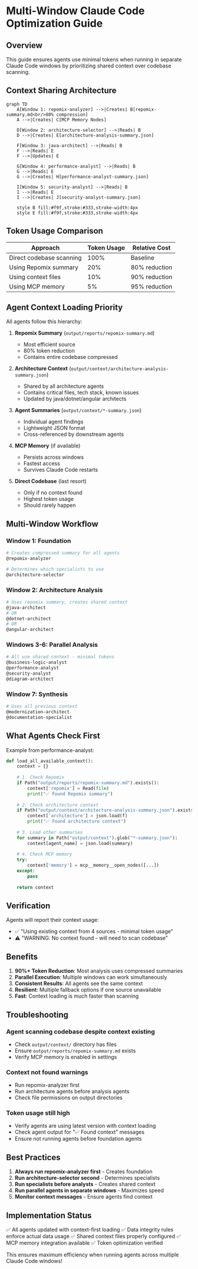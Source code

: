 # Multi-Window Claude Code Optimization Guide

## Overview
This guide ensures agents use minimal tokens when running in separate Claude Code windows by prioritizing shared context over codebase scanning.

## Context Sharing Architecture

```mermaid
graph TD
    A[Window 1: repomix-analyzer] -->|Creates| B[repomix-summary.md<br/>80% compression]
    A -->|Creates| C[MCP Memory Nodes]
    
    D[Window 2: architecture-selector] -->|Reads| B
    D -->|Creates| E[architecture-analysis-summary.json]
    
    F[Window 3: java-architect] -->|Reads| B
    F -->|Reads| E
    F -->|Updates| E
    
    G[Window 4: performance-analyst] -->|Reads| B
    G -->|Reads| E
    G -->|Creates| H[performance-analyst-summary.json]
    
    I[Window 5: security-analyst] -->|Reads| B
    I -->|Reads| E
    I -->|Creates| J[security-analyst-summary.json]
    
    style B fill:#f9f,stroke:#333,stroke-width:4px
    style E fill:#f9f,stroke:#333,stroke-width:4px
```

## Token Usage Comparison

| Approach | Token Usage | Relative Cost |
|----------|------------|---------------|
| Direct codebase scanning | 100% | Baseline |
| Using Repomix summary | 20% | 80% reduction |
| Using context files | 10% | 90% reduction |
| Using MCP memory | 5% | 95% reduction |

## Agent Context Loading Priority

All agents follow this hierarchy:

1. **Repomix Summary** (`output/reports/repomix-summary.md`)
   - Most efficient source
   - 80% token reduction
   - Contains entire codebase compressed

2. **Architecture Context** (`output/context/architecture-analysis-summary.json`)
   - Shared by all architecture agents
   - Contains critical files, tech stack, known issues
   - Updated by java/dotnet/angular architects

3. **Agent Summaries** (`output/context/*-summary.json`)
   - Individual agent findings
   - Lightweight JSON format
   - Cross-referenced by downstream agents

4. **MCP Memory** (if available)
   - Persists across windows
   - Fastest access
   - Survives Claude Code restarts

5. **Direct Codebase** (last resort)
   - Only if no context found
   - Highest token usage
   - Should rarely happen

## Multi-Window Workflow

### Window 1: Foundation
```bash
# Creates compressed summary for all agents
@repomix-analyzer

# Determines which specialists to use
@architecture-selector
```

### Window 2: Architecture Analysis
```bash
# Uses repomix summary, creates shared context
@java-architect
# OR
@dotnet-architect
# OR
@angular-architect
```

### Windows 3-6: Parallel Analysis
```bash
# All use shared context - minimal tokens
@business-logic-analyst
@performance-analyst
@security-analyst
@diagram-architect
```

### Window 7: Synthesis
```bash
# Uses all previous context
@modernization-architect
@documentation-specialist
```

## What Agents Check First

Example from performance-analyst:
```python
def load_all_available_context():
    context = {}
    
    # 1. Check Repomix
    if Path("output/reports/repomix-summary.md").exists():
        context['repomix'] = Read(file)
        print("✅ Found Repomix summary")
    
    # 2. Check architecture context
    if Path("output/context/architecture-analysis-summary.json").exists():
        context['architecture'] = json.load(f)
        print("✅ Found architecture context")
    
    # 3. Load other summaries
    for summary in Path("output/context").glob("*-summary.json"):
        context[agent_name] = json.load(summary)
    
    # 4. Check MCP memory
    try:
        context['memory'] = mcp__memory__open_nodes([...])
    except:
        pass
    
    return context
```

## Verification

Agents will report their context usage:
- ✅ "Using existing context from 4 sources - minimal token usage"
- ⚠️ "WARNING: No context found - will need to scan codebase"

## Benefits

1. **90%+ Token Reduction**: Most analysis uses compressed summaries
2. **Parallel Execution**: Multiple windows can work simultaneously
3. **Consistent Results**: All agents see the same context
4. **Resilient**: Multiple fallback options if one source unavailable
5. **Fast**: Context loading is much faster than scanning

## Troubleshooting

### Agent scanning codebase despite context existing
- Check `output/context/` directory has files
- Ensure `output/reports/repomix-summary.md` exists
- Verify MCP memory is enabled in settings

### Context not found warnings
- Run repomix-analyzer first
- Run architecture agents before analysis agents
- Check file permissions on output directories

### Token usage still high
- Verify agents are using latest version with context loading
- Check agent output for "✅ Found context" messages
- Ensure not running agents before foundation agents

## Best Practices

1. **Always run repomix-analyzer first** - Creates foundation
2. **Run architecture-selector second** - Determines specialists
3. **Run specialists before analysts** - Creates shared context
4. **Run parallel agents in separate windows** - Maximizes speed
5. **Monitor context messages** - Ensure agents find context

## Implementation Status

✅ All agents updated with context-first loading
✅ Data integrity rules enforce actual data usage
✅ Shared context files properly configured
✅ MCP memory integration available
✅ Token optimization verified

This ensures maximum efficiency when running agents across multiple Claude Code windows!